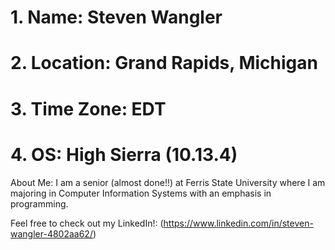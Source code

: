 # 1. Name: Steven Wangler
# 2. Location: Grand Rapids, Michigan
# 3. Time Zone: EDT
# 4. OS: High Sierra (10.13.4)

About Me: I am a senior (almost done!!) at Ferris State University where I am majoring in Computer Information Systems with an emphasis in programming.

Feel free to check out my LinkedIn!: (https://www.linkedin.com/in/steven-wangler-4802aa62/)
